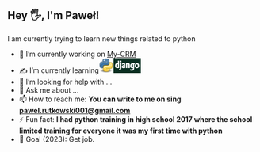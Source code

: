 ## Hey 🖐, I'm Paweł!


I am currently trying to learn new things related to python



- 🔭 I’m currently working on [My-CRM](https://github.com/Pawelooo/My-CRM)
- ✍ I’m currently learning<img src="Python.svg.png" alt="drawing" width="30px" height="30px"/><img src="django2.png" alt="drawing" width="55px" height="30px"/>
- 🤔 I’m looking for help with ...
- 💬 Ask me about ...
- 📫 How to reach me: <strong>You can write to me on sing [pawel.rutkowski001@gmail.com](mailto:pawel.rutkowski001@gmail.com)</strong>
- ⚡ Fun fact: <strong>I had python training in high school 2017 where the school limited training for everyone it was my first time with python</strong>
- 🎯 Goal (2023): Get job.

